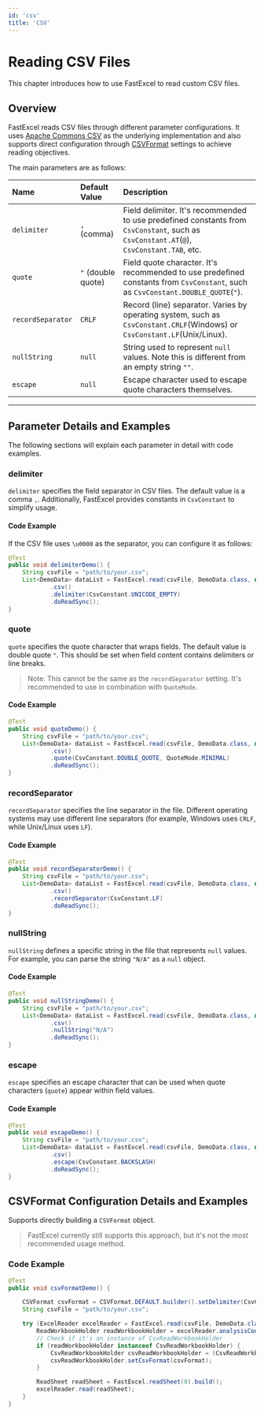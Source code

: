 ```yaml
---
id: 'csv'
title: 'CSV'
---
```


# Reading CSV Files

This chapter introduces how to use FastExcel to read custom CSV files.

## Overview

FastExcel reads CSV files through different parameter configurations. It uses [Apache Commons CSV](https://commons.apache.org/proper/commons-csv) as the underlying implementation and also supports direct configuration through [CSVFormat](https://commons.apache.org/proper/commons-csv/apidocs/org/apache/commons/csv/CSVFormat.html) settings to achieve reading objectives.

The main parameters are as follows:

| Name | Default Value | Description |
| :--- | :--- | :--- |
| `delimiter` | `,` (comma) | Field delimiter. It's recommended to use predefined constants from `CsvConstant`, such as `CsvConstant.AT`(`@`), `CsvConstant.TAB`, etc. |
| `quote` | `"` (double quote) | Field quote character. It's recommended to use predefined constants from `CsvConstant`, such as `CsvConstant.DOUBLE_QUOTE`(`"`). |
| `recordSeparator` | `CRLF` | Record (line) separator. Varies by operating system, such as `CsvConstant.CRLF`(Windows) or `CsvConstant.LF`(Unix/Linux). |
| `nullString` | `null` | String used to represent `null` values. Note this is different from an empty string `""`. |
| `escape` | `null` | Escape character used to escape quote characters themselves. |

---

## Parameter Details and Examples

The following sections will explain each parameter in detail with code examples.

### delimiter

`delimiter` specifies the field separator in CSV files. The default value is a comma `,`.
Additionally, FastExcel provides constants in `CsvConstant` to simplify usage.

#### Code Example

If the CSV file uses `\u0000` as the separator, you can configure it as follows:

```java
@Test
public void delimiterDemo() {
    String csvFile = "path/to/your.csv";
    List<DemoData> dataList = FastExcel.read(csvFile, DemoData.class, new DemoDataListener())
            .csv()
            .delimiter(CsvConstant.UNICODE_EMPTY)
            .doReadSync();
}
```

### quote

`quote` specifies the quote character that wraps fields. The default value is double quote `"`.
This should be set when field content contains delimiters or line breaks.

> Note: This cannot be the same as the `recordSeparator` setting. It's recommended to use in combination with `QuoteMode`.

#### Code Example

```java
@Test
public void quoteDemo() {
    String csvFile = "path/to/your.csv";
    List<DemoData> dataList = FastExcel.read(csvFile, DemoData.class, new DemoDataListener())
            .csv()
            .quote(CsvConstant.DOUBLE_QUOTE, QuoteMode.MINIMAL)
            .doReadSync();
}
```

### recordSeparator

`recordSeparator` specifies the line separator in the file. Different operating systems may use different line separators (for example, Windows uses `CRLF`, while Unix/Linux uses `LF`).

#### Code Example

```java
@Test
public void recordSeparatorDemo() {
    String csvFile = "path/to/your.csv";
    List<DemoData> dataList = FastExcel.read(csvFile, DemoData.class, new DemoDataListener())
            .csv()
            .recordSeparator(CsvConstant.LF)
            .doReadSync();
}
```

### nullString

`nullString` defines a specific string in the file that represents `null` values. For example, you can parse the string `"N/A"` as a `null` object.

#### Code Example

```java
@Test
public void nullStringDemo() {
    String csvFile = "path/to/your.csv";
    List<DemoData> dataList = FastExcel.read(csvFile, DemoData.class, new DemoDataListener())
            .csv()
            .nullString("N/A")
            .doReadSync();
}
```

### escape

`escape` specifies an escape character that can be used when quote characters (`quote`) appear within field values.

#### Code Example

```java
@Test
public void escapeDemo() {
    String csvFile = "path/to/your.csv";
    List<DemoData> dataList = FastExcel.read(csvFile, DemoData.class, new DemoDataListener())
            .csv()
            .escape(CsvConstant.BACKSLASH)
            .doReadSync();
}
```

## CSVFormat Configuration Details and Examples

Supports directly building a `CSVFormat` object.
> FastExcel currently still supports this approach, but it's not the most recommended usage method.

### Code Example

```java
@Test
public void csvFormatDemo() {

    CSVFormat csvFormat = CSVFormat.DEFAULT.builder().setDelimiter(CsvConstant.AT).build();
    String csvFile = "path/to/your.csv";

    try (ExcelReader excelReader = FastExcel.read(csvFile, DemoData.class, new DemoDataListener()).build()) {
        ReadWorkbookHolder readWorkbookHolder = excelReader.analysisContext().readWorkbookHolder();
        // Check if it's an instance of CsvReadWorkbookHolder
        if (readWorkbookHolder instanceof CsvReadWorkbookHolder) {
            CsvReadWorkbookHolder csvReadWorkbookHolder = (CsvReadWorkbookHolder) readWorkbookHolder;
            csvReadWorkbookHolder.setCsvFormat(csvFormat);
        }

        ReadSheet readSheet = FastExcel.readSheet(0).build();
        excelReader.read(readSheet);
    }
}
```
